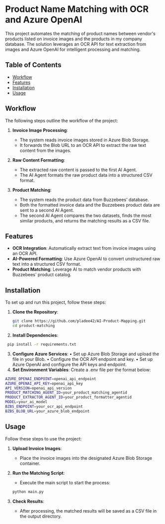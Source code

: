 # Product Name Matching with OCR and Azure OpenAI

This project automates the matching of product names between vendor's products listed on invoice images and the products in my company database. The solution leverages an OCR API for text extraction from images and Azure OpenAI for intelligent processing and matching.

## Table of Contents
- [Workflow](#workflow)
- [Features](#features)
- [Installation](#installation)
- [Usage](#usage)

## Workflow
The following steps outline the workflow of the project:

1. **Invoice Image Processing**:
   - The system reads invoice images stored in Azure Blob Storage.
   - It forwards the Blob URL to an OCR API to extract the raw text content from the images.

2. **Raw Content Formatting**:
   - The extracted raw content is passed to the first AI Agent.
   - The AI Agent formats the raw product data into a structured CSV format.

3. **Product Matching**:
   - The system reads the product data from Buzzebees' database.
   - Both the formatted invoice data and the Buzzebees product data are sent to a second AI Agent.
   - The second AI Agent compares the two datasets, finds the most similar products, and returns the matching results as a CSV file.

## Features
- **OCR Integration**: Automatically extract text from invoice images using an OCR API.
- **AI-Powered Formatting**: Use Azure OpenAI to convert unstructured raw text into a structured CSV format.
- **Product Matching**: Leverage AI to match vendor products with Buzzebees' product catalog.

## Installation
To set up and run this project, follow these steps:

1. **Clone the Repository**:

   ```bash
   git clone https://github.com/pladee42/AI-Product-Mapping.git
   cd product-matching
   ```
2. **Install Dependencies**:

  ```bash
   pip install -r requirements.txt
   ```
3. **Configure Azure Services**:
  •	Set up Azure Blob Storage and upload the file in your Blob.
	•	Configure the OCR API endpoint and key.
	•	Set up Azure OpenAI and configure the API keys and endpoint.
4. **Set Environment Variables**:
  Create a .env file per the format below:

  ```bash
  AZURE_OPENAI_ENDPOINT=openai_api_endpoint
  AZURE_OPENAI_API_KEY=openai_api_key
  API_VERSION=openai_api_version
  PRODUCT_MATCHING_AGENT_ID=your_product_matching_agentid
  PRODUCT_EXTRACTOR_AGENT_ID=your_product_formatter_agentid
  MODEL=your_ai_model
  BZBS_ENDPOINT=your_ocr_api_endpoint
  BZBS_BLOB_URL=your_azure_blob_endpoint
  ```

## Usage
Follow these steps to use the project:

1. **Upload Invoice Images**:
   - Place the invoice images into the designated Azure Blob Storage container.

2. **Run the Matching Script**:
   - Execute the main script to start the process:

   ```bash
   python main.py
   ```

3. **Check Results**:
   - After processing, the matched results will be saved as a CSV file in the output directory.
  
